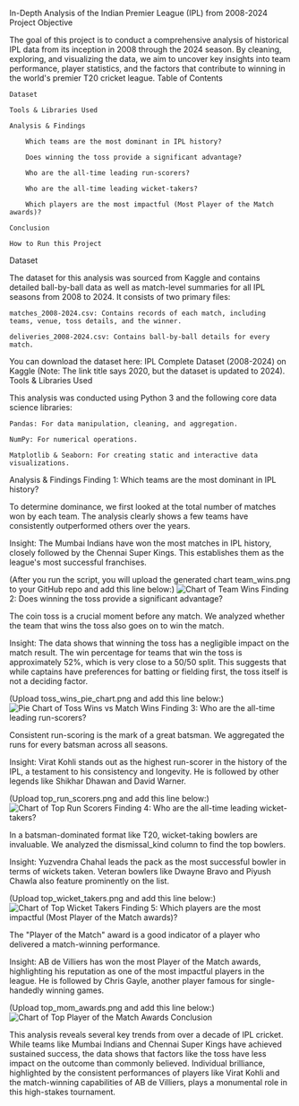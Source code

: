 In-Depth Analysis of the Indian Premier League (IPL) from 2008-2024
Project Objective

The goal of this project is to conduct a comprehensive analysis of historical IPL data from its inception in 2008 through the 2024 season. By cleaning, exploring, and visualizing the data, we aim to uncover key insights into team performance, player statistics, and the factors that contribute to winning in the world's premier T20 cricket league.
Table of Contents

    Dataset

    Tools & Libraries Used

    Analysis & Findings

        Which teams are the most dominant in IPL history?

        Does winning the toss provide a significant advantage?

        Who are the all-time leading run-scorers?

        Who are the all-time leading wicket-takers?

        Which players are the most impactful (Most Player of the Match awards)?

    Conclusion

    How to Run this Project

Dataset

The dataset for this analysis was sourced from Kaggle and contains detailed ball-by-ball data as well as match-level summaries for all IPL seasons from 2008 to 2024. It consists of two primary files:

    matches_2008-2024.csv: Contains records of each match, including teams, venue, toss details, and the winner.

    deliveries_2008-2024.csv: Contains ball-by-ball details for every match.

You can download the dataset here: IPL Complete Dataset (2008-2024) on Kaggle (Note: The link title says 2020, but the dataset is updated to 2024).
Tools & Libraries Used

This analysis was conducted using Python 3 and the following core data science libraries:

    Pandas: For data manipulation, cleaning, and aggregation.

    NumPy: For numerical operations.

    Matplotlib & Seaborn: For creating static and interactive data visualizations.

Analysis & Findings
Finding 1: Which teams are the most dominant in IPL history?

To determine dominance, we first looked at the total number of matches won by each team. The analysis clearly shows a few teams have consistently outperformed others over the years.

Insight: The Mumbai Indians have won the most matches in IPL history, closely followed by the Chennai Super Kings. This establishes them as the league's most successful franchises.

(After you run the script, you will upload the generated chart team_wins.png to your GitHub repo and add this line below:)
![Chart of Team Wins](team_wins.png)
Finding 2: Does winning the toss provide a significant advantage?

The coin toss is a crucial moment before any match. We analyzed whether the team that wins the toss also goes on to win the match.

Insight: The data shows that winning the toss has a negligible impact on the match result. The win percentage for teams that win the toss is approximately 52%, which is very close to a 50/50 split. This suggests that while captains have preferences for batting or fielding first, the toss itself is not a deciding factor.

(Upload toss_wins_pie_chart.png and add this line below:)
![Pie Chart of Toss Wins vs Match Wins](toss_wins_pie_chart.png)
Finding 3: Who are the all-time leading run-scorers?

Consistent run-scoring is the mark of a great batsman. We aggregated the runs for every batsman across all seasons.

Insight: Virat Kohli stands out as the highest run-scorer in the history of the IPL, a testament to his consistency and longevity. He is followed by other legends like Shikhar Dhawan and David Warner.

(Upload top_run_scorers.png and add this line below:)
![Chart of Top Run Scorers](top_run_scorers.png)
Finding 4: Who are the all-time leading wicket-takers?

In a batsman-dominated format like T20, wicket-taking bowlers are invaluable. We analyzed the dismissal_kind column to find the top bowlers.

Insight: Yuzvendra Chahal leads the pack as the most successful bowler in terms of wickets taken. Veteran bowlers like Dwayne Bravo and Piyush Chawla also feature prominently on the list.

(Upload top_wicket_takers.png and add this line below:)
![Chart of Top Wicket Takers](top_wicket_takers.png)
Finding 5: Which players are the most impactful (Most Player of the Match awards)?

The "Player of the Match" award is a good indicator of a player who delivered a match-winning performance.

Insight: AB de Villiers has won the most Player of the Match awards, highlighting his reputation as one of the most impactful players in the league. He is followed by Chris Gayle, another player famous for single-handedly winning games.

(Upload top_mom_awards.png and add this line below:)
![Chart of Top Player of the Match Awards](top_mom_awards.png)
Conclusion

This analysis reveals several key trends from over a decade of IPL cricket. While teams like Mumbai Indians and Chennai Super Kings have achieved sustained success, the data shows that factors like the toss have less impact on the outcome than commonly believed. Individual brilliance, highlighted by the consistent performances of players like Virat Kohli and the match-winning capabilities of AB de Villiers, plays a monumental role in this high-stakes tournament.
